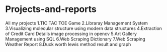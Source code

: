 # Projects-and-reports
All my projects
1.TIC TAC TOE Game
2.Libraray Management System
3.Visualizing molecular structure using modern data structures
4.Extraction of Credit Card Details image processing in opencv
5.Art Gallery Management using SQL 
6.Web Scraping Dictionary
7.Web Scraping Weather Report
8.Duck worth lewis method result and graph
